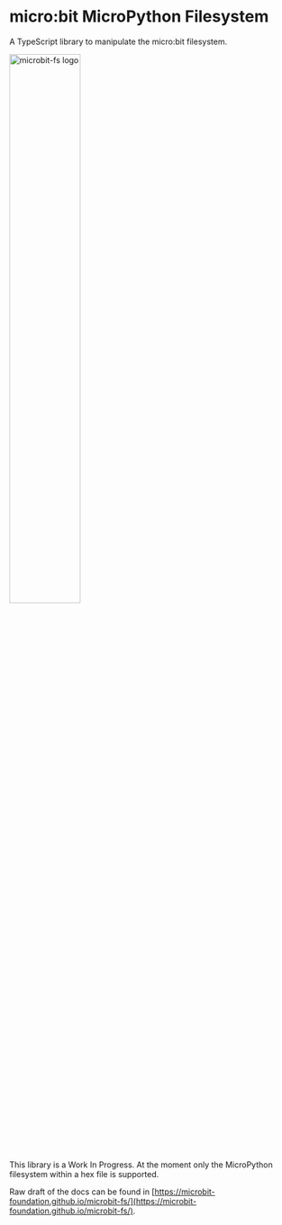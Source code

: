# micro:bit MicroPython Filesystem

A TypeScript library to manipulate the micro:bit filesystem.

<img width="50%" alt="microbit-fs logo" src="https://user-images.githubusercontent.com/29712657/53014294-fb95e700-343f-11e9-856e-d70af8870c0c.png">

This library is a Work In Progress. At the moment only the MicroPython filesystem within a hex file is supported.

Raw draft of the docs can be found in
[https://microbit-foundation.github.io/microbit-fs/](https://microbit-foundation.github.io/microbit-fs/).
